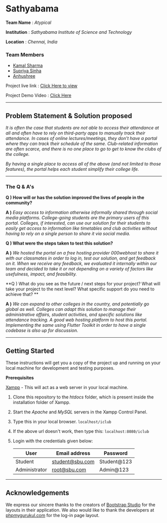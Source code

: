 
# Sathyabama
**Team Name** : *Atypical*

**Institution** : *Sathyabama Institute of Science and Technology*

**Location** : *Chennai, India*

### Team Members
- [Kamal Sharma](https://www.linkedin.com/in/kamaldgrt/)
- [Supriya Sinha](https://www.linkedin.com/in/supriya-sinha-41922316a/)
- [Anhushree](https://www.linkedin.com/in/anhushree/)

Project live link : [Click Here to view](https://sathyabamaist.000webhostapp.com/)

Project Demo Video : [Click Here](https://www.youtube.com/watch?v=hdWES_BzIZU)
___
## Problem Statement & Solution proposed

_It is often the case that students are not able to access their attendance at all and often have to rely on third-party apps to manually track their attendance. In cases of online lectures/meetings, they don’t have a portal where they can track their schedule of the same. Club-related information are often scarce, and there is no one place to go to get to know the clubs of the college._

_By having a single place to access all of the above (and not limited to those features), the portal helps each student simplify their college life._

---
### The Q & A's
**Q ) How will or has the solution improved the lives of people in the community?**

**A )** *Easy access to information otherwise informally shared through social media platforms. College-going students are the primary users of this portal. Colleges, if interested, can use our solution for their students to easily get access to information like timetables and club activities without having to rely on a single person to share it via social media.*

**Q ) What were the steps taken to test this solution?**

**A )** _We hosted the portal on a free hosting provider 000webhost to share it with our classmates in order to log in, test our solution, and get feedback on it. When we receive any feedback, we evaluated it internally within our team and decided to take it or not depending on a variety of factors like usefulness, impact, and feasibility._

**Q ) What do you see as the future / next steps for your project? What will take your project to the next level?
 	What specific support do you need to achieve that? **

**A )** _We can expand to other colleges in the country, and potentially go global as well. Colleges can adapt this solution to manage their administrative affairs, student activities, and specific solutions like attendance tracking.
A good web hosting platform to host this portal.
Implementing the same using Flutter Toolkit in order to have a single codebase is also up for discussion._

___
## Getting Started

These instructions will get you a copy of the project up and running on your local machine for development and testing purposes. 

**Prerequisites**

[Xampp](https://www.apachefriends.org/index.html) - This will act as a web server in your local machine.
1) Clone this repository to the *htdocs* folder, which is present inside the installation folder of Xampp.
2) Start the *Apache* and *MySQL* servers in the Xampp Control Panel.
3) Type this in your local browser.
			```
		localhost/iclub
		```

4) If the above url doesn't work, then type this: 
			```
		localhost:8080/iclub
		```
5) Login with the credentials given below:

	| User |Email address | Password |
	|--|--| --|
	| Student | student@sbu.com | Student@123 |
	| Administrator | root@sbu.com | Admin@123 |
	
	
---
## Acknowledgements

We express our sincere thanks to the creators of [Bootstrap Studio](https://bootstrapstudio.io/) for the layouts in their application.
We also would like to thank the developers at [phpmygurukul.com](https://phpgurukul.com/) for the log-in page layout.
